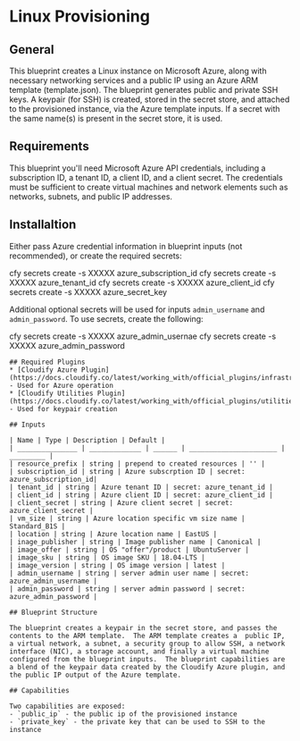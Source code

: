 # Linux Provisioning

## General
This blueprint creates a Linux instance on Microsoft Azure, along with necessary networking services and a public IP using an Azure ARM template (template.json).  The blueprint generates public and private SSH keys. A keypair (for SSH) is created, stored in the secret store, and attached to the provisioned instance, via the Azure template inputs.  If a secret with the same name(s) is present in the secret store, it is used. 

## Requirements
This blueprint you'll need Microsoft Azure API credentials, including a subscription ID, a tenant ID, a client ID, and a client secret.  The credentials must be sufficient to create virtual machines and network elements such as networks, subnets, and public IP addresses.

## Installaltion
Either pass Azure credential information in blueprint inputs (not recommended), or create the required secrets:

cfy secrets create -s XXXXX azure_subscription_id
cfy secrets create -s XXXXX azure_tenant_id
cfy secrets create -s XXXXX azure_client_id
cfy secrets create -s XXXXX azure_secret_key

Additional optional secrets will be used for inputs `admin_username` and `admin_password`.  To use secrets, create the following:

cfy secrets create -s XXXXX azure_admin_usernae
cfy secrets create -s XXXXX azure_admin_password

```
## Required Plugins
* [Cloudify Azure Plugin](https://docs.cloudify.co/latest/working_with/official_plugins/infrastructure/azure/) - Used for Azure operation
* [Cloudify Utilities Plugin](https://docs.cloudify.co/latest/working_with/official_plugins/utilities/) - Used for keypair creation

## Inputs

| Name | Type | Description | Default |
| _______________ | _____________ | ______ | ______________________ | _________ |
| resource_prefix | string | prepend to created resources | '' |
| subscription_id | string | Azure subscrption ID | secret: azure_subscription_id|
| tenant_id | string | Azure tenant ID | secret: azure_tenant_id |
| client_id | string | Azure client ID | secret: azure_client_id |
| client_secret | string | Azure client secret | secret: azure_client_secret |
| vm_size | string | Azure location specific vm size name | Standard_B1S |
| location | string | Azure location name | EastUS |
| inage_publisher | string | Image publisher name | Canonical |
| image_offer | string | OS "offer"/product | UbuntuServer |
| image_sku | string | OS image SKU | 18.04-LTS |
| image_version | string | OS image version | latest |
| admin_username | string | server admin user name | secret: azure_admin_username |
| admin_password | string | server admin password | secret: azure_admin_password |

## Blueprint Structure

The blueprint creates a keypair in the secret store, and passes the contents to the ARM template.  The ARM template creates a  public IP, a virtual network, a subnet, a security group to allow SSH, a network interface (NIC), a storage account, and finally a virtual machine configured from the blueprint inputs.  The blueprint capabilities are a blend of the keypair data created by the Cloudify Azure plugin, and the public IP output of the Azure template.

## Capabilities

Two capabilities are exposed:
- `public_ip` - the public ip of the provisioned instance
- `private_key` - the private key that can be used to SSH to the instance


